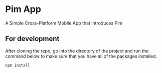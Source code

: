 # Pim App
A Simple Cross-Platform Mobile App that introduces Pim

## For development
After cloning the repo, go into the directory of the project and run the command below to make sure that you have all of the packages installed.
```sh
npm install
```
